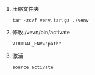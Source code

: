 1. 压缩文件夹

   ```
   tar -zcvf venv.tar.gz ./venv
   ```

2. 修改./vevn/bin/activate

   ```
   VIRTUAL_ENV="path"
   ```

3. 激活

   ```
   source activate
   ```

   